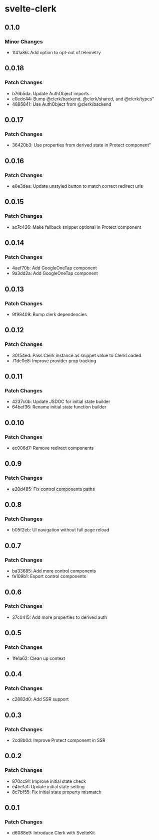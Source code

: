 # svelte-clerk

## 0.1.0

### Minor Changes

- 1f41a86: Add option to opt-out of telemetry

## 0.0.18

### Patch Changes

- b76b5da: Update AuthObject imports
- e0edc44: Bump @clerk/backend, @clerk/shared, and @clerk/types"
- 4895841: Use AuthObject from @clerk/backend

## 0.0.17

### Patch Changes

- 36420b3: Use properties from derived state in Protect component"

## 0.0.16

### Patch Changes

- e0e3dea: Update unstyled button to match correct redirect urls

## 0.0.15

### Patch Changes

- ac7c426: Make fallback snippet optional in Protect component

## 0.0.14

### Patch Changes

- 4aef70b: Add GoogleOneTap component
- 9a3dd2a: Add GoogleOneTap component

## 0.0.13

### Patch Changes

- 9f98409: Bump clerk dependencies

## 0.0.12

### Patch Changes

- 30154ed: Pass Clerk instance as snippet value to ClerkLoaded
- 71de0e8: Improve provider prop tracking

## 0.0.11

### Patch Changes

- 4237c0b: Update JSDOC for initial state builder
- 64bef36: Rename initial state function builder

## 0.0.10

### Patch Changes

- ec006d7: Remove redirect components

## 0.0.9

### Patch Changes

- e20d485: Fix control components paths

## 0.0.8

### Patch Changes

- b05f2eb: UI navigation without full page reload

## 0.0.7

### Patch Changes

- ba33685: Add more control components
- fe109b1: Export control components

## 0.0.6

### Patch Changes

- 37c0415: Add more properties to derived auth

## 0.0.5

### Patch Changes

- 1fe1a62: Clean up context

## 0.0.4

### Patch Changes

- c2882d0: Add SSR support

## 0.0.3

### Patch Changes

- 2cd8b0d: Improve Protect component in SSR

## 0.0.2

### Patch Changes

- 870cc91: Improve initial state check
- e45e1a1: Update initial state setting
- 8c7bf55: Fix initial state property mismatch

## 0.0.1

### Patch Changes

- d6088e9: Introduce Clerk with SvelteKit
